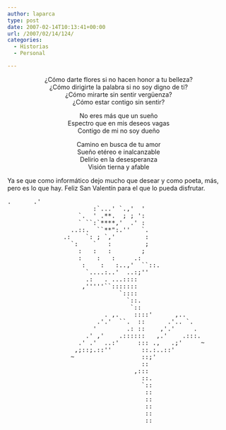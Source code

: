 ```yaml
---
author: laparca
type: post
date: 2007-02-14T10:13:41+00:00
url: /2007/02/14/124/
categories:
  - Historias
  - Personal

---
```

<p align="center">
  ¿Cómo darte flores si no hacen honor a tu belleza?<br /> ¿Cómo dirigirte la palabra si no soy digno de ti?<br /> ¿Cómo mirarte sin sentir vergüenza?<br /> ¿Cómo estar contigo sin sentir?
</p>

<p align="center">
  No eres más que un sueño<br /> Espectro que en mis deseos vagas<br /> Contigo de mi no soy dueño
</p>

<p align="center">
  Camino en busca de tu amor<br /> Sueño etéreo e inalcanzable<br /> Delirio en la desesperanza<br /> Visión tierna y afable
</p>

Ya se que como informático dejo mucho que desear y como poeta, más, pero es lo que hay. Feliz San Valentín para el que lo pueda disfrutar.

<pre>.      .'
                       :`...' `.,'  ' 
                   `.  ' .**.  ; ; ':
                   ` ``:`****,'  .' :
                 ..::.  ``**":.''   `.
               .:    `: ; `,'        :
                 `:    `   :         ;
                   :   :   :        ;
                   :    :   :     .:
                    :    :   :..,'  ``::.
                     `....:..'  ..:;''
                     .:   . ...::::
                    ,'''''``:::::::
                              `::::
                                `::.
                                 `::
                          . ,.    ::::'      ,.. 
                        .'.'  ``.  ::      .'.. `.
                       '        .: ::    ,'.'     .
                     .' ,'    .::::::   ,.'    .:::.
                   .' .'  ..:'     ::: .,   .;'     ~
                  ,;::;.::''        ::.:..::'
                 ~                  ::;'
                                    ::
                                  ,:::
                                    ::.
                                    `::
                                     ::
                                     ::
                                     ::
                                     ::
                                     :: 

</pre>